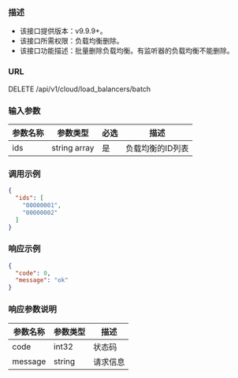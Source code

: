 ### 描述

- 该接口提供版本：v9.9.9+。
- 该接口所需权限：负载均衡删除。
- 该接口功能描述：批量删除负载均衡。有监听器的负载均衡不能删除。

### URL

DELETE /api/v1/cloud/load_balancers/batch

### 输入参数

| 参数名称 | 参数类型         | 必选 | 描述        |
|------|--------------|----|-----------|
| ids  | string array | 是  | 负载均衡的ID列表 |

### 调用示例

```json
{
  "ids": [
    "00000001",
    "00000002"
  ]
}
```

### 响应示例

```json
{
  "code": 0,
  "message": "ok"
}
```

### 响应参数说明

| 参数名称    | 参数类型   | 描述   |
|---------|--------|------|
| code    | int32  | 状态码  |
| message | string | 请求信息 |
